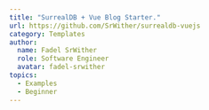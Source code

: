 ```yaml
---
title: "SurrealDB + Vue Blog Starter."
url: https://github.com/SrWither/surrealdb-vuejs
category: Templates
author:
  name: Fadel SrWither
  role: Software Engineer
  avatar: fadel-srwither
topics:
  - Examples
  - Beginner
---
```


